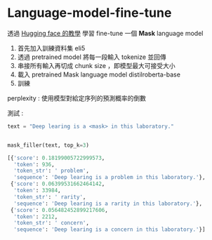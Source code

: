 # Language-model-fine-tune

透過 [Hugging face 的教學](https://colab.research.google.com/github/huggingface/notebooks/blob/main/examples/language_modeling.ipynb?authuser=1&hl=zh-tw) 學習 fine-tune 一個 **Mask** language model 

1. 首先加入訓練資料集 eli5 
2. 透過 pretrained model 將每一段輸入 tokenize 並回傳
3. 串接所有輸入再切成 chunk size ，即模型最大可接受大小
4. 載入 pretrained Mask language model distilroberta-base
5. 訓練 

perplexity : 使用模型對給定序列的預測概率的倒數

測試 : 
```python
text = "Deep learing is a <mask> in this laboratory."


mask_filler(text, top_k=3)

[{'score': 0.18199005722999573,
  'token': 936,
  'token_str': ' problem',
  'sequence': 'Deep learing is a problem in this laboratory.'},
 {'score': 0.06399531662464142,
  'token': 33984,
  'token_str': ' rarity',
  'sequence': 'Deep learing is a rarity in this laboratory.'},
 {'score': 0.056482452899217606,
  'token': 2212,
  'token_str': ' concern',
  'sequence': 'Deep learing is a concern in this laboratory.'}]
```
